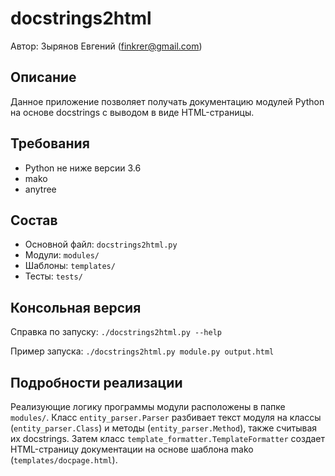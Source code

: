 # docstrings2html

Автор: Зырянов Евгений (finkrer@gmail.com)

## Описание
Данное приложение позволяет получать документацию модулей Python на основе
docstrings с выводом в виде HTML-страницы.

## Требования
* Python не ниже версии 3.6
* mako
* anytree

## Состав
* Основной файл: `docstrings2html.py`
* Модули: `modules/`
* Шаблоны: `templates/`
* Тесты: `tests/`

## Консольная версия
Справка по запуску: `./docstrings2html.py --help`

Пример запуска: `./docstrings2html.py module.py output.html`

## Подробности реализации
Реализующие логику программы модули расположены в папке `modules/`.
Класс `entity_parser.Parser` разбивает текст модуля на классы (`entity_parser.Class`)
и методы (`entity_parser.Method`), также считывая их docstrings.
Затем класс `template_formatter.TemplateFormatter` создает HTML-страницу документации
на основе шаблона mako (`templates/docpage.html`).